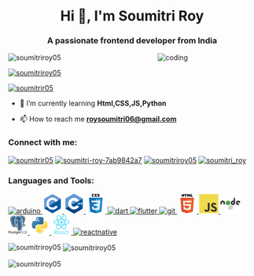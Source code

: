 
<h1 align="center">Hi 👋, I'm Soumitri Roy</h1>
<h3 align="center">A passionate frontend developer from India</h3>
<img align="right" alt="coding" width="200" src="https://media.tenor.com/WkgpyPpxpDUAAAAM/work-internet.gif">

<p align="left"> <img src="https://komarev.com/ghpvc/?username=soumitriroy05&label=Profile%20views&color=0e75b6&style=flat" alt="soumitriroy05" /> </p>

<p align="left"> <a href="https://github.com/ryo-ma/github-profile-trophy"><img src="https://github-profile-trophy.vercel.app/?username=soumitriroy05" alt="soumitriroy05" /></a> </p>

<p align="left"> <a href="https://twitter.com/soumitrir05" target="blank"><img src="https://img.shields.io/twitter/follow/soumitrir05?logo=twitter&style=for-the-badge" alt="soumitrir05" /></a> </p>

- 🌱 I’m currently learning **Html,CSS,JS,Python**

- 📫 How to reach me **roysoumitri06@gmail.com**

<h3 align="left">Connect with me:</h3>
<p align="left">
<a href="https://twitter.com/soumitrir05" target="blank"><img align="center" src="https://raw.githubusercontent.com/rahuldkjain/github-profile-readme-generator/master/src/images/icons/Social/twitter.svg" alt="soumitrir05" height="30" width="40" /></a>
<a href="https://linkedin.com/in/soumitri-roy-7ab9842a7" target="blank"><img align="center" src="https://raw.githubusercontent.com/rahuldkjain/github-profile-readme-generator/master/src/images/icons/Social/linked-in-alt.svg" alt="soumitri-roy-7ab9842a7" height="30" width="40" /></a>
<a href="https://www.hackerrank.com/soumitriroy05" target="blank"><img align="center" src="https://raw.githubusercontent.com/rahuldkjain/github-profile-readme-generator/master/src/images/icons/Social/hackerrank.svg" alt="soumitriroy05" height="30" width="40" /></a>
<a href="https://www.leetcode.com/soumitri_roy" target="blank"><img align="center" src="https://raw.githubusercontent.com/rahuldkjain/github-profile-readme-generator/master/src/images/icons/Social/leet-code.svg" alt="soumitri_roy" height="30" width="40" /></a>
</p>

<h3 align="left">Languages and Tools:</h3>
<p align="left"> <a href="https://www.arduino.cc/" target="_blank" rel="noreferrer"> <img src="https://cdn.worldvectorlogo.com/logos/arduino-1.svg" alt="arduino" width="40" height="40"/> </a> <a href="https://www.cprogramming.com/" target="_blank" rel="noreferrer"> <img src="https://raw.githubusercontent.com/devicons/devicon/master/icons/c/c-original.svg" alt="c" width="40" height="40"/> </a> <a href="https://www.w3schools.com/cpp/" target="_blank" rel="noreferrer"> <img src="https://raw.githubusercontent.com/devicons/devicon/master/icons/cplusplus/cplusplus-original.svg" alt="cplusplus" width="40" height="40"/> </a> <a href="https://www.w3schools.com/css/" target="_blank" rel="noreferrer"> <img src="https://raw.githubusercontent.com/devicons/devicon/master/icons/css3/css3-original-wordmark.svg" alt="css3" width="40" height="40"/> </a> <a href="https://dart.dev" target="_blank" rel="noreferrer"> <img src="https://www.vectorlogo.zone/logos/dartlang/dartlang-icon.svg" alt="dart" width="40" height="40"/> </a> <a href="https://flutter.dev" target="_blank" rel="noreferrer"> <img src="https://www.vectorlogo.zone/logos/flutterio/flutterio-icon.svg" alt="flutter" width="40" height="40"/> </a> <a href="https://git-scm.com/" target="_blank" rel="noreferrer"> <img src="https://www.vectorlogo.zone/logos/git-scm/git-scm-icon.svg" alt="git" width="40" height="40"/> </a> <a href="https://www.w3.org/html/" target="_blank" rel="noreferrer"> <img src="https://raw.githubusercontent.com/devicons/devicon/master/icons/html5/html5-original-wordmark.svg" alt="html5" width="40" height="40"/> </a> <a href="https://developer.mozilla.org/en-US/docs/Web/JavaScript" target="_blank" rel="noreferrer"> <img src="https://raw.githubusercontent.com/devicons/devicon/master/icons/javascript/javascript-original.svg" alt="javascript" width="40" height="40"/> </a> <a href="https://nodejs.org" target="_blank" rel="noreferrer"> <img src="https://raw.githubusercontent.com/devicons/devicon/master/icons/nodejs/nodejs-original-wordmark.svg" alt="nodejs" width="40" height="40"/> </a> <a href="https://www.postgresql.org" target="_blank" rel="noreferrer"> <img src="https://raw.githubusercontent.com/devicons/devicon/master/icons/postgresql/postgresql-original-wordmark.svg" alt="postgresql" width="40" height="40"/> </a> <a href="https://www.python.org" target="_blank" rel="noreferrer"> <img src="https://raw.githubusercontent.com/devicons/devicon/master/icons/python/python-original.svg" alt="python" width="40" height="40"/> </a> <a href="https://reactjs.org/" target="_blank" rel="noreferrer"> <img src="https://raw.githubusercontent.com/devicons/devicon/master/icons/react/react-original-wordmark.svg" alt="react" width="40" height="40"/> </a> <a href="https://reactnative.dev/" target="_blank" rel="noreferrer"> <img src="https://reactnative.dev/img/header_logo.svg" alt="reactnative" width="40" height="40"/> </a> </p>

<p><img align="left" src="https://github-readme-stats.vercel.app/api/top-langs?username=soumitriroy05&show_icons=true&locale=en&layout=compact" alt="soumitriroy05" /></p>

<p>&nbsp;<img align="center" src="https://github-readme-stats.vercel.app/api?username=soumitriroy05&show_icons=true&locale=en" alt="soumitriroy05" /></p>

<p><img align="center" src="https://github-readme-streak-stats.herokuapp.com/?user=soumitriroy05&" alt="soumitriroy05" /></p>
